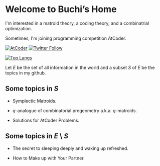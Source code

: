 # $\text{Welcome to Buchi's Home}$

I'm interested in a matroid theory, a coding theory, and a combinatrial optimization.

Sometimes, I'm joining programming competition AtCoder.

[![AtCoder](https://img.shields.io/endpoint?url=https%3A%2F%2Fatcoder-badges.now.sh%2Fapi%2Fatcoder%2Fjson%2FMRBuchi)](https://atcoder.jp/users/MRBuchi)
[![Twitter Follow](https://img.shields.io/twitter/follow/MRB_uchi?style=social)](https://twitter.com/MRB_uchi)

[![Top Langs](https://github-readme-stats.vercel.app/api/top-langs/?username=buchi1002&theme=dark&layout=compact&langs_count=10)](https://github.com/anuraghazra/github-readme-stats)

Let $E$ be the set of all information in the world and a subset $S$ of $E$ be the topics in my github.

## Some topics in $S$

- Symplectic Matroids.

- $q$-analogue of combinatorial pregeometry a.k.a. $q$-matroids.

- Solutions for AtCoder Problems.

## Some topics in $E \setminus S$

- The secret to sleeping deeply and waking up refreshed.

- How to Make up with Your Partner.
